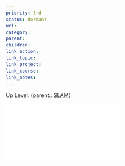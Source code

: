 ```yaml
---
priority: 3rd
status: dormant
url: 
category: 
parent: 
children: 
link_action: 
link_topic: 
link_project: 
link_course: 
link_notes: 
---
```

Up Level: (parent:: [SLAM](SLAM.md))

![](Slam%20Framework/A%20Comparison%20of%20Graph%20Optimization%20Approaches%20for%20Pose%20Estimation%20in%20SLAM.pdf)